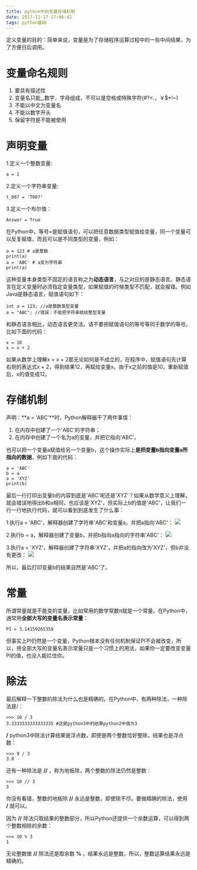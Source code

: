 ```yaml
---
title: python中的变量存储机制
date: 2017-11-17 17:06:42
tags: python基础
---
```


定义变量的目的：简单来说，变量是为了存储程序运算过程中的一些中间结果，为了方便日后调用。

# 变量命名规则
1. 要具有描述性
2. 变量名只能_,数字，字母组成，不可以是空格或特殊字符(#?<.，￥$*!~)
3. 不能以中文为变量名
4. 不能以数字开头
5. 保留字符是不能被使用
	
# 声明变量

1.定义一个整数变量:

	a = 1
2.定义一个字符串变量:

	t_007 = 'T007'
3.定义一个布尔值：

	Answer = True

在Python中，等号=是赋值语句，可以把任意数据类型赋值给变量，同一个变量可以反复赋值，而且可以是不同类型的变量，例如：

	a = 123 # a是整数
	print(a)
	a = 'ABC' # a变为字符串
	print(a)
这种变量本身类型不固定的语言称之为**动态语言**，与之对应的是静态语言。静态语言在定义变量时必须指定变量类型，如果赋值的时候类型不匹配，就会报错。例如Java是静态语言，赋值语句如下：

	int a = 123; //a是整数类型变量
	a = "ABC"; //错误：不能把字符串赋给整型变量

和静态语言相比，动态语言更灵活。请不要把赋值语句的等号等同于数学的等号。比如下面的代码：

	x = 10
	x = x + 2

如果从数学上理解x = x + 2那无论如何是不成立的，在程序中，赋值语句先计算右侧的表达式x + 2，得到结果12，再赋给变量x。由于x之前的值是10，重新赋值后，x的值变成12。

# 存储机制
声明：**a = 'ABC'**时，Python解释器干了两件事情：

1. 在内存中创建了一个'ABC'的字符串；
2. 在内存中创建了一个名为a的变量，并把它指向'ABC'。

也可以把一个变量a赋值给另一个变量b，这个操作实际上**是把变量b指向变量a所指向的数据**，例如下面的代码：

	a = 'ABC'
	b = a
	a = 'XYZ'
	print(b)

最后一行打印出变量b的内容到底是'ABC'呢还是'XYZ'？如果从数学意义上理解，就会错误地得出b和a相同，也应该是'XYZ'，但实际上b的值是'ABC'，让我们一行一行地执行代码，就可以看到到底发生了什么事：

1.执行a = 'ABC'，解释器创建了字符串'ABC'和变量a，并把a指向'ABC'：
![](https://i.imgur.com/ldl7FxP.png)

2.执行b = a，解释器创建了变量b，并把b指向a指向的字符串'ABC'：
![](https://i.imgur.com/JZ6sixs.png)

3.执行a = 'XYZ'，解释器创建了字符串'XYZ'，并把a的指向改为'XYZ'，但b并没有更改：
![](https://i.imgur.com/VEUY64z.png)

所以，最后打印变量b的结果自然是'ABC'了。

# 常量

所谓常量就是不能变的变量，比如常用的数学常数π就是一个常量。在Python中，通常用**全部大写的变量名表示常量**：

	PI = 3.14159265359

但事实上PI仍然是一个变量，Python根本没有任何机制保证PI不会被改变，所以，用全部大写的变量名表示常量只是一个习惯上的用法，如果你一定要改变变量PI的值，也没人能拦住你。

# 除法
最后解释一下整数的除法为什么也是精确的。在Python中，有两种除法，一种除法是/：

	>>> 10 / 3
	3.3333333333333335 #这是python3中的结果python2中值为3

**/** python3中除法计算结果是浮点数，即使是两个整数恰好整除，结果也是浮点数：

	>>> 9 / 3
	3.0

还有一种除法是 **//** ，称为地板除，两个整数的除法仍然是整数：

	>>> 10 // 3
	3

你没有看错，整数的地板除 **//** 永远是整数，即使除不尽。要做精确的除法，使用 **/** 就可以。

因为 **//** 除法只取结果的整数部分，所以Python还提供一个余数运算，可以得到两个整数相除的余数：

	>>> 10 % 3
	1

无论整数做 **//** 除法还是取余数 **%** ，结果永远是整数，所以，整数运算结果永远是精确的。